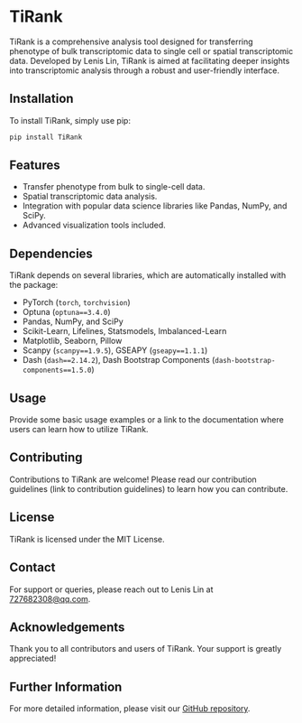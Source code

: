 
# TiRank

TiRank is a comprehensive analysis tool designed for transferring phenotype of bulk transcriptomic data to single cell or spatial transcriptomic data. Developed by Lenis Lin, TiRank is aimed at facilitating deeper insights into transcriptomic analysis through a robust and user-friendly interface.

## Installation

To install TiRank, simply use pip:

```bash
pip install TiRank
```

## Features

- Transfer phenotype from bulk to single-cell data.
- Spatial transcriptomic data analysis.
- Integration with popular data science libraries like Pandas, NumPy, and SciPy.
- Advanced visualization tools included.

## Dependencies

TiRank depends on several libraries, which are automatically installed with the package:

- PyTorch (`torch`, `torchvision`)
- Optuna (`optuna==3.4.0`)
- Pandas, NumPy, and SciPy
- Scikit-Learn, Lifelines, Statsmodels, Imbalanced-Learn
- Matplotlib, Seaborn, Pillow
- Scanpy (`scanpy==1.9.5`), GSEAPY (`gseapy==1.1.1`)
- Dash (`dash==2.14.2`), Dash Bootstrap Components (`dash-bootstrap-components==1.5.0`)

## Usage

Provide some basic usage examples or a link to the documentation where users can learn how to utilize TiRank.

## Contributing

Contributions to TiRank are welcome! Please read our contribution guidelines (link to contribution guidelines) to learn how you can contribute.

## License

TiRank is licensed under the MIT License.

## Contact

For support or queries, please reach out to Lenis Lin at 727682308@qq.com.

## Acknowledgements

Thank you to all contributors and users of TiRank. Your support is greatly appreciated!

## Further Information

For more detailed information, please visit our [GitHub repository](https://github.com/LenisLin/TiRank).